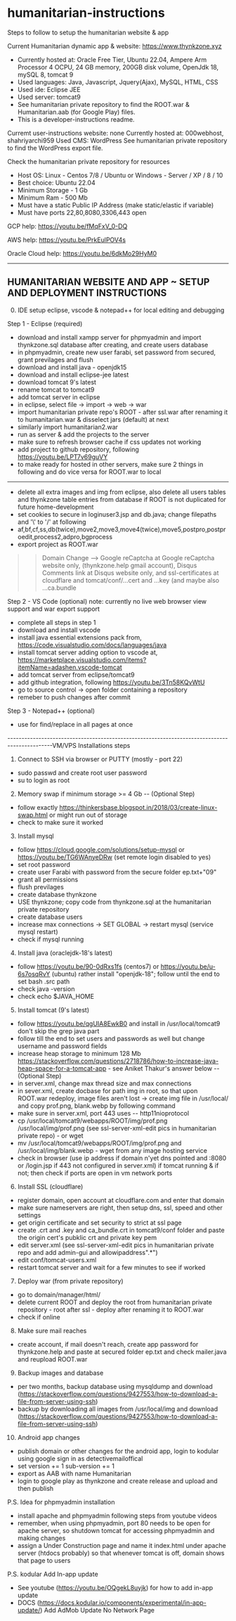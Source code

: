 # humanitarian-instructions

Steps to follow to setup the humanitarian website & app

Current Humanitarian dynamic app & website: https://www.thynkzone.xyz
- Currently hosted at: Oracle Free Tier, Ubuntu 22.04, Ampere Arm Processor 4 OCPU, 24 GB memory, 200GB disk volume, OpenJdk 18, mySQL 8, tomcat 9
- Used languages: Java, Javascript, Jquery(Ajax), MySQL, HTML, CSS
- Used ide: Eclipse JEE
- Used server: tomcat9
- See humanitarian private repository to find the ROOT.war & Humanitarian.aab (for Google Play) files.
- This is a developer-instructions readme.

Curremt user-instructions website: none
Currently hosted at: 000webhost, shahriyarchi959
Used CMS: WordPress
See humanitarian private repository to find the WordPress export file.

Check the humanitarian private repository for resources

- Host OS: Linux - Centos 7/8 / Ubuntu or Windows - Server / XP / 8 / 10
- Best choice: Ubuntu 22.04
- Minimum Storage - 1 Gb
- Minimum Ram - 500 Mb
- Must have a static Public IP Address (make static/elastic if variable)
- Must have ports 22,80,8080,3306,443 open

GCP help: https://youtu.be/fMqFxV_0-DQ

AWS help: https://youtu.be/PrkEulPOV4s

Oracle Cloud help: https://youtu.be/6dkMo29HyM0

-----------------------------------------------------------------
HUMANITARIAN WEBSITE AND APP ~ SETUP AND DEPLOYMENT INSTRUCTIONS
-----------------------------------------------------------------

0) IDE setup eclipse, vscode & notepad++ for local editing and debugging

Step 1 - Eclipse (required)
- download and install xampp server for phpmyadmin and import thynkzone.sql database after creating, and create users database
- in phpmyadmin, create new user farabi, set password from secured, grant previlages and flush
- download and install java - openjdk15
- download and install eclipse-jee latest
- download tomcat 9's latest
- rename tomcat to tomcat9
- add tomcat server in eclipse
- in eclipse, select file -> import -> web -> war
- import humanitarian private repo's ROOT - after ssl.war after renaming it to humanitarian.war & disselect jars (default) at next
- similarly import humanitarian2.war
- run as server & add the projects to the server
- make sure to refresh browser cache if css updates not working
- add project to github repository, following https://youtu.be/LPT7v69guVY
- to make ready for hosted in other servers, make sure 2 things in following and do vice versa for ROOT.war to local
----------------------------------------------------------------------------------------------------------------------
- delete all extra images and img from eclipse, also delete all users tables and thynkzone table entries from database if ROOT is not duplicated for future home-development
- set cookies to secure in loginuser3.jsp and db.java; change filepaths and '\\' to '/' at following
- af,bf,cf,ss,db(twice),move2,move3,move4(twice),move5,postpro,postproedit,process2,adpro,bgprocess
- export project as ROOT.war

>>Domain Change --> Google reCaptcha at Google reCaptcha website only, (thynkzone.help gmail account), Disqus Comments link at Disqus website only, and ssl-certificates at cloudflare and tomcat/conf/...cert and ...key (and maybe also ...ca.bundle

Step 2 - VS Code (optional)
note: currently no live web browser view support and war export support
- complete all steps in step 1
- download and install vscode
- install java essential extensions pack from, https://code.visualstudio.com/docs/languages/java
- install tomcat server adding option to vscode at, https://marketplace.visualstudio.com/items?itemName=adashen.vscode-tomcat
- add tomcat server from eclipse/tomcat9
- add github integration, following https://youtu.be/3Tn58KQvWtU
- go to source control -> open folder containing a repository
- remeber to push changes after commit

Step 3 - Notepad++ (optional)
- use for find/replace in all pages at once

----------------------------------------------------------------------------------------------VM/VPS Installations steps

1) Connect to SSH via browser or PUTTY (mostly - port 22)
- sudo passwd and create root user password
- su to login as root

2) Memory swap if minimum storage >= 4 Gb -- (Optional Step)
- follow exactly https://thinkersbase.blogspot.in/2018/03/create-linux-swap.html or might run out of storage
- check to make sure it worked

3) Install mysql
- follow https://cloud.google.com/solutions/setup-mysql  or https://youtu.be/TG6WAnyeDRw (set remote login disabled to yes)
- set root password
- create user Farabi with password from the secure folder ep.txt+"09"
- grant all permissions
- flush previlages
- create database thynkzone
- USE thynkzone; copy code from thynkzone.sql at the humanitarian private repository
- create database users
- increase max connections -> SET GLOBAL -> restart mysql (service mysql restart)
- check if mysql running

4) Install java (oraclejdk-18's latest)
- follow https://youtu.be/90-0dRxs1fs (centos7) or https://youtu.be/u-6s7osqRvY (ubuntu) rather install "openjdk-18"; follow until the end to set bash .src path
- check java -version
- check echo $JAVA_HOME

5) Install tomcat (9's latest)
- follow https://youtu.be/qgUIA8EwkB0 and install in /usr/local/tomcat9 don't skip the grep java part
- follow till the end to set users and passwords as well but change username and password fields
- increase heap storage to minimum 128 Mb https://stackoverflow.com/questions/2718786/how-to-increase-java-heap-space-for-a-tomcat-app - see Aniket Thakur's answer below -- (Optional Step)
- in server.xml, change max thread size and max connections
- in sever.xml, create docbase for path img in root, so that upon ROOT.war redeploy, image files aren't lost -> create img file in /usr/local/ and copy prof.png, blank.webp by following command
- make sure in server.xml, port 443 uses -- http11nioprotocol
- cp /usr/local/tomcat9/webapps/ROOT/img/prof.png /usr/local/img/prof.png (see ssl-server-xml-edit pics in humanitarian private repo) - or wget
- mv /usr/local/tomcat9/webapps/ROOT/img/prof.png and /usr/local/img/blank.webp - wget from any image hosting service
- check in browser (use ip address if domain n'yet dns pointed and :8080 or /login.jsp if 443 not configured in server.xml) if tomcat running & if not; then check if ports are open in vm network ports

6) Install SSL (cloudflare)
- register domain, open account at cloudflare.com and enter that domain
- make sure nameservers are right, then setup dns, ssl, speed and other settings
- get origin certificate and set security to strict at ssl page
- create .crt and .key and ca_bundle.crt in tomcat9/conf folder and paste the origin cert's pubklic crt and private key pem
- edit server.xml (see ssl-server-xml-edit pics in humanitarian private repo and add admin-gui and allowipaddress".*")
- edit conf/tomcat-users.xml
- restart tomcat server and wait for a few minutes to see if worked

7) Deploy war (from private repository)
- go to domain/manager/html/
- delete current ROOT and deploy the root from humanitarian private repository - root after ssl - deploy after renaming it to ROOT.war
- check if online

8) Make sure mail reaches
- create account, if mail doesn't reach, create app password for thynkzone.help and paste at secured folder ep.txt and check mailer.java and reupload ROOT.war

9) Backup images and database
- per two months, backup database using mysqldump and download (https://stackoverflow.com/questions/9427553/how-to-download-a-file-from-server-using-ssh)
- backup by downloading all images from /usr/local/img and download (https://stackoverflow.com/questions/9427553/how-to-download-a-file-from-server-using-ssh)

10) Android app changes
-  publish domain or other changes for the android app, login to kodular using google sign in as detectivemailoffical
-  set version += 1 sub-version += 1
-  export as AAB with name Humanitarian
-  login to google play as thynkzone and create release and upload and then publish

P.S. Idea for phpmyadmin installation
- install apache and phpmyadmin following steps from youtube videos
- remember, when using phpmyadmin, port 80 needs to be open for apache server, so shutdown tomcat for accessing phpmyadmin and making changes
- assign a Under Construction page and name it index.html under apache server (htdocs probably) so that whenever tomcat is off, domain shows that page to users

P.S. kodular
Add In-app update
- See youtube (https://youtu.be/OQgekL8uyjk) for how to add in-app update
- DOCS (https://docs.kodular.io/components/experimental/in-app-update/)
Add AdMob
Update No Network Page
